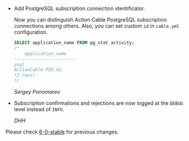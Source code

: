 *   Add PostgreSQL subscription connection identificator.

    Now you can distinguish Action Cable PostgreSQL subscription connections among others.
    Also, you can set custom `id` in `cable.yml` configuration.

    ```sql
    SELECT application_name FROM pg_stat_activity;
    /*
        application_name
    ------------------------
    psql
    ActionCable-PID-42
    (2 rows)
    */
     ```

     *Sergey Ponomarev*

*   Subscription confirmations and rejections are now logged at the `DEBUG` level instead of `INFO`.

    *DHH*

Please check [6-0-stable](https://github.com/rails/rails/blob/6-0-stable/actioncable/CHANGELOG.md) for previous changes.
